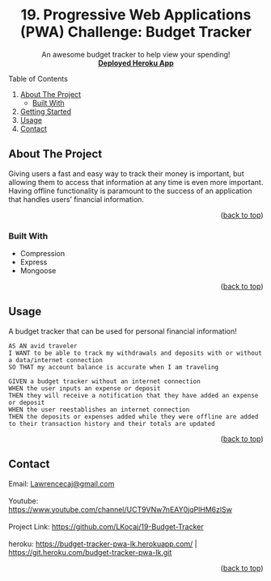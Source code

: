 <div id="top"></div>
<div align="center">
 
  <h1 align="center">19. Progressive Web Applications (PWA) Challenge: Budget Tracker</h1>

  <p align="center">
    An awesome budget tracker to help view your spending!
    <br />
    <a href="https://budget-tracker-pwa-lk.herokuapp.com/"><strong>Deployed Heroku App</strong></a>
  </p>
</div>



<!-- TABLE OF CONTENTS -->
  <summary>Table of Contents</summary>
  <ol>
    <li>
      <a href="#about-the-project">About The Project</a>
      <ul>
        <li><a href="#built-with">Built With</a></li>
      </ul>
    </li>
    <li>
      <a href="#getting-started">Getting Started</a>
    </li>
    <li><a href="#usage">Usage</a></li>
    <li><a href="#contact">Contact</a></li>
  </ol>



<!-- ABOUT THE PROJECT -->
## About The Project

Giving users a fast and easy way to track their money is important, but allowing them to access that information at any time is even more important. Having offline functionality is paramount to the success of an application that handles users’ financial information.

<p align="right">(<a href="#top">back to top</a>)</p>

### Built With

* Compression
* Express
* Mongoose

<p align="right">(<a href="#top">back to top</a>)</p>

<!-- USAGE EXAMPLES -->
## Usage

A budget tracker that can be used for personal financial information!
```
AS AN avid traveler
I WANT to be able to track my withdrawals and deposits with or without a data/internet connection
SO THAT my account balance is accurate when I am traveling
```

```
GIVEN a budget tracker without an internet connection
WHEN the user inputs an expense or deposit
THEN they will receive a notification that they have added an expense or deposit
WHEN the user reestablishes an internet connection
THEN the deposits or expenses added while they were offline are added to their transaction history and their totals are updated
```

<p align="right">(<a href="#top">back to top</a>)</p>

<!-- CONTACT -->
## Contact

Email: Lawrencecaj@gmail.com
<br>
<br>
Youtube: https://www.youtube.com/channel/UCT9VNw7nEAY0jqPlHM6zlSw
<br>
<br>
Project Link: https://github.com/LKocaj/19-Budget-Tracker
<br>
<br>
heroku: https://budget-tracker-pwa-lk.herokuapp.com/ | https://git.heroku.com/budget-tracker-pwa-lk.git

<p align="right">(<a href="#top">back to top</a>)</p>